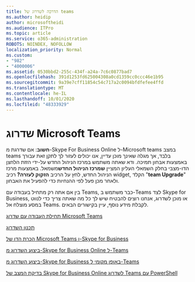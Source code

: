 ```yaml
---
title: הדרכה לשדרוג של teams
ms.author: heidip
author: microsoftheidi
ms.audience: ITPro
ms.topic: article
ms.service: o365-administration
ROBOTS: NOINDEX, NOFOLLOW
localization_priority: Normal
ms.custom:
- "982"
- "4000006"
ms.assetid: 0530bbd2-255c-434f-a24a-7c6c0877bad7
ms.openlocfilehash: 391d1253fd625004308a0cd1359cc0ccc46e1b95
ms.sourcegitcommit: 9a39e7cff11854c54c717a2c0094bfdfefee4ffd
ms.translationtype: MT
ms.contentlocale: he-IL
ms.lasthandoff: 10/01/2020
ms.locfileid: "48333929"
---
```

# <a name="microsoft-teams-upgrade"></a>שדרוג Microsoft Teams

**חשוב**: אם שדרגת מ-Skype For Business Online ל-Microsoft teams במצב teams בלבד, אך מגלה שאינך מוכן עדיין, אנו יכולים לעזור לך לתקן זאת עבורך באמצעות אבחון תמיכה. ודא שאתה משתמש במרכז הניהול החדש על-ידי הזזת הלחצן הדו-מצבי בחלק השמאלי העליון המציין **שמרכז הניהול החדש**משמאל. באמצעות מרכז הניהול החדש, לחץ על הרכיב **הזקוק לעזרה?** רכיב widget, הקלד "**team Upgrade**" ולאחר מכן פעל לפי ההנחיות כדי להפעיל את האבחון.

בין אם אתה רק מתחיל בעבודה עם Teams, כבר משתמש ב-Teams לצד Skype for Business, או מוכן לשדרוג, אנחנו רוצים להבטיח שיש לך כל מה שאתה צריך כדי לנווט במסע מוצלח אל Teams. לקבלת מידע נוסף, עיין בקישורים הבאים.

[תחילת העבודה עם שדרוג Microsoft Teams](https://docs.microsoft.com/MicrosoftTeams/upgrade-start-here)

[תכנון השדרוג](https://docs.microsoft.com/MicrosoftTeams/upgrade-plan-journey)

[הכרת הדו של Microsoft Teams ו-Skype for Business](https://docs.microsoft.com/MicrosoftTeams/teams-and-skypeforbusiness-coexistence-and-interoperability)

[ביצוע השדרוג מ-Skype for Business Online ל-Teams](https://docs.microsoft.com/MicrosoftTeams/upgrade-to-teams-execute-skypeforbusinessonline)

[ביצוע השדרוג מ-Skype for Business באופן מקומי ל-Teams](https://docs.microsoft.com/MicrosoftTeams/upgrade-to-teams-execute-skypeforbusinesshybridonprem)
 
[בדיקת המצב של Skype for Business Online לשדרוג Teams עם PowerShell](https://docs.microsoft.com/powershell/module/skype/get-csteamsupgradestatus?view=skype-ps)